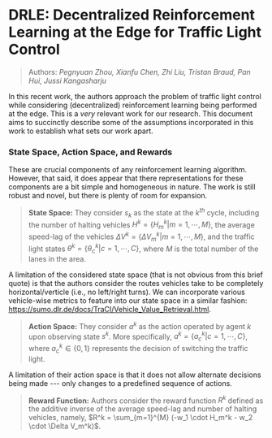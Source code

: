 # DRLE: Decentralized Reinforcement Learning at the Edge for Traffic Light Control
> Authors: *Pegnyuan Zhou, Xianfu Chen, Zhi Liu, Tristan Braud, Pan Hui, Jussi Kangasharju*

In this recent work, the authors approach the problem of traffic light control while considering (decentralized) reinforcement learning being performed at the edge. This is a *very* relevant work for our research. This document aims to succinctly describe some of the assumptions incorporated in this work to establish what sets our work apart.

### State Space, Action Space, and Rewards
These are crucial components of any reinforcement learning algorithm. However, that said, it does appear that there representations for these components are a bit simple and homogeneous in nature. The work is still robust and novel, but there is plenty of room for expansion.

> **State Space:** They consider $s_k$ as the state at the $k^{th}$ cycle, including the number of halting vehicles $H^{k} = \{H_m^k | m=1, \cdots, M\}$, the average speed-lag of the vehicles $\Delta V^k=\{\Delta V_m^k | m=1, \cdots, M\}$, and the traffic light states $\theta^k=\{\theta_c^k|c=1, \cdots, C\}$, where $M$ is the total number of the lanes in the area.

A limitation of the considered state space (that is not obvious from this brief quote) is that the authors consider the routes vehicles take to be completely horizontal/verticle (i.e., no left/right turns). We can incorporate various vehicle-wise metrics to feature into our state space in a similar fashion: https://sumo.dlr.de/docs/TraCI/Vehicle_Value_Retrieval.html.

> **Action Space:** They consider $a^k$ as the action operated by agent $k$ upon observing state $s^k$. More specifically, $a^k=\{a_c^k|c=1, \cdots, C\}$, where $a_c^k\in\{0,1\}$ represents the decision of switching the traffic light.

A limitation of their action space is that it does not allow alternate decisions being made --- only changes to a predefined sequence of actions.

> **Reward Function:** Authors consider the reward function $R^k$ defined as the additive inverse of the average speed-lag and number of halting vehicles, namely, $R^k = \sum_{m=1}^{M} (-w_1 \cdot H_m^k - w_2 \cdot \Delta V_m^k)$. 

